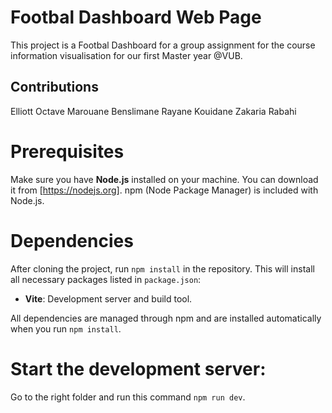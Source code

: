 # Footbal Dashboard Web Page

This project is a Footbal Dashboard for a group assignment for the course information visualisation for our first Master year @VUB.

## Contributions
Elliott Octave
Marouane Benslimane
Rayane Kouidane
Zakaria Rabahi

# Prerequisites

Make sure you have **Node.js** installed on your machine. You can download it from [https://nodejs.org]. npm (Node Package Manager) is included with Node.js.

#  Dependencies

After cloning the project, run `npm install` in the repository. This will install all necessary packages listed in `package.json`:

- **Vite**: Development server and build tool.

All dependencies are managed through npm and are installed automatically when you run `npm install`.

#  Start the development server:
Go to the right folder and run this command `npm run dev`.
